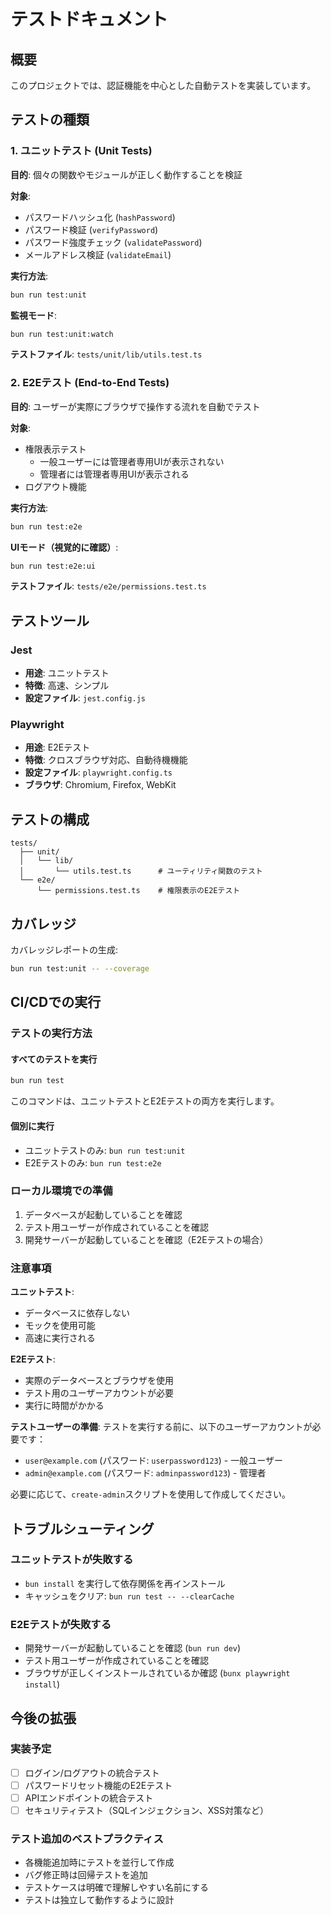 # テストドキュメント

## 概要

このプロジェクトでは、認証機能を中心とした自動テストを実装しています。

## テストの種類

### 1. ユニットテスト (Unit Tests)

**目的**: 個々の関数やモジュールが正しく動作することを検証

**対象**:
- パスワードハッシュ化 (`hashPassword`)
- パスワード検証 (`verifyPassword`)
- パスワード強度チェック (`validatePassword`)
- メールアドレス検証 (`validateEmail`)

**実行方法**:
```bash
bun run test:unit
```

**監視モード**:
```bash
bun run test:unit:watch
```

**テストファイル**: `tests/unit/lib/utils.test.ts`

### 2. E2Eテスト (End-to-End Tests)

**目的**: ユーザーが実際にブラウザで操作する流れを自動でテスト

**対象**:
- 権限表示テスト
  - 一般ユーザーには管理者専用UIが表示されない
  - 管理者には管理者専用UIが表示される
- ログアウト機能

**実行方法**:
```bash
bun run test:e2e
```

**UIモード（視覚的に確認）**:
```bash
bun run test:e2e:ui
```

**テストファイル**: `tests/e2e/permissions.test.ts`

## テストツール

### Jest
- **用途**: ユニットテスト
- **特徴**: 高速、シンプル
- **設定ファイル**: `jest.config.js`

### Playwright
- **用途**: E2Eテスト
- **特徴**: クロスブラウザ対応、自動待機機能
- **設定ファイル**: `playwright.config.ts`
- **ブラウザ**: Chromium, Firefox, WebKit

## テストの構成

```
tests/
  ├── unit/
  │   └── lib/
  │       └── utils.test.ts      # ユーティリティ関数のテスト
  └── e2e/
      └── permissions.test.ts    # 権限表示のE2Eテスト
```

## カバレッジ

カバレッジレポートの生成:
```bash
bun run test:unit -- --coverage
```

## CI/CDでの実行

### テストの実行方法

#### すべてのテストを実行
```bash
bun run test
```
このコマンドは、ユニットテストとE2Eテストの両方を実行します。

#### 個別に実行
- ユニットテストのみ: `bun run test:unit`
- E2Eテストのみ: `bun run test:e2e`

### ローカル環境での準備
1. データベースが起動していることを確認
2. テスト用ユーザーが作成されていることを確認
3. 開発サーバーが起動していることを確認（E2Eテストの場合）

### 注意事項

**ユニットテスト**:
- データベースに依存しない
- モックを使用可能
- 高速に実行される

**E2Eテスト**:
- 実際のデータベースとブラウザを使用
- テスト用のユーザーアカウントが必要
- 実行に時間がかかる

**テストユーザーの準備**:
テストを実行する前に、以下のユーザーアカウントが必要です：
- `user@example.com` (パスワード: `userpassword123`) - 一般ユーザー
- `admin@example.com` (パスワード: `adminpassword123`) - 管理者

必要に応じて、`create-admin`スクリプトを使用して作成してください。

## トラブルシューティング

### ユニットテストが失敗する

- `bun install` を実行して依存関係を再インストール
- キャッシュをクリア: `bun run test -- --clearCache`

### E2Eテストが失敗する

- 開発サーバーが起動していることを確認 (`bun run dev`)
- テスト用ユーザーが作成されていることを確認
- ブラウザが正しくインストールされているか確認 (`bunx playwright install`)

## 今後の拡張

### 実装予定
- [ ] ログイン/ログアウトの統合テスト
- [ ] パスワードリセット機能のE2Eテスト
- [ ] APIエンドポイントの統合テスト
- [ ] セキュリティテスト（SQLインジェクション、XSS対策など）

### テスト追加のベストプラクティス
- 各機能追加時にテストを並行して作成
- バグ修正時は回帰テストを追加
- テストケースは明確で理解しやすい名前にする
- テストは独立して動作するように設計

